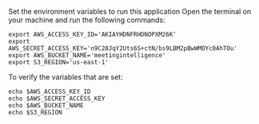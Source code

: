 Set the environment variables to run this application
Open the terminal on your machine and run the following commands:
```
export AWS_ACCESS_KEY_ID='AKIAYHDNFRHDNOPXM26K'
export AWS_SECRET_ACCESS_KEY='n9C28JqY2Uts6S+ctN/bs9LBM2pBwWMOYc0AhTOu'
export AWS_BUCKET_NAME='meetingintelligence'
export S3_REGION='us-east-1'
```
To verify the variables that are set:
```
echo $AWS_ACCESS_KEY_ID
echo $AWS_SECRET_ACCESS_KEY
echo $AWS_BUCKET_NAME
echo $S3_REGION
```


